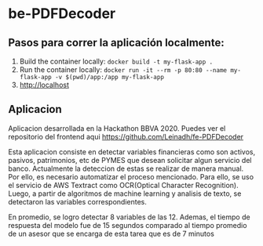 # be-PDFDecoder

## Pasos para correr la aplicación localmente:

1. Build the container locally: `docker build -t my-flask-app .`
2. Run the container locally: `docker run -it --rm -p 80:80 --name my-flask-app -v $(pwd)/app:/app my-flask-app`
3. [http://localhost](http://localhost)

## Aplicacion
Aplicacion desarrollada en la Hackathon BBVA 2020.
Puedes ver el repositorio del frontend aqui https://github.com/Leinadh/fe-PDFDecoder

Esta aplicacion consiste en detectar variables financieras como son activos, pasivos, patrimonios, etc de PYMES que desean solicitar algun servicio del banco. Actualmente la deteccion de estas se realizar de manera manual. Por ello, es necesario automatizar el proceso mencionado. Para ello, se uso el servicio de AWS Textract como OCR(Optical Character Recognition). Luego, a partir de algoritmos de machine learning y analisis de texto, se detectaron las variables correspondientes.  

En promedio, se logro detectar 8 variables de las 12. Ademas, el tiempo de respuesta del modelo fue de 15 segundos comparado al tiempo promedio de un asesor que se encarga de esta tarea que es de 7 minutos
